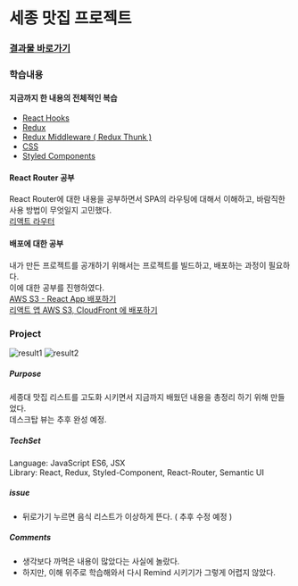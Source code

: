 # 세종 맛집 프로젝트   

### [결과물 바로가기](http://sejong-fancy-food.s3-website.ap-northeast-2.amazonaws.com/)

### 학습내용
#### 지금까지 한 내용의 전체적인 복습   

- [React Hooks](https://react.vlpt.us/)   
- [Redux](https://react.vlpt.us/redux/)   
- [Redux Middleware ( Redux Thunk ) ](https://react.vlpt.us/redux-middleware/)  
- [CSS](../week4/week4.md)   
- [Styled Components](https://styled-components.com/)   

#### React Router 공부   
React Router에 대한 내용을 공부하면서 SPA의 라우팅에 대해서 이해하고, 바람직한 사용 방법이 무엇일지 고민했다.   
[리액트 라우터](https://react.vlpt.us/react-router/)   

#### 배포에 대한 공부   
내가 만든 프로젝트를 공개하기 위해서는 프로젝트를 빌드하고, 배포하는 과정이 필요하다.   
이에 대한 공부를 진행하였다.   
[AWS S3 - React App 배포하기](https://youwaytogo.tistory.com/58)   
[리액트 앱 AWS S3, CloudFront 에 배포하기](https://react-etc.vlpt.us/08.deploy-s3.html)

### Project   
![result1](https://user-images.githubusercontent.com/52201658/79685792-5dd1be00-8276-11ea-90bc-119cfde4a6c7.png)
![result2](https://user-images.githubusercontent.com/52201658/79685793-61654500-8276-11ea-84d0-e12c15d39f2d.png)



##### Purpose   
세종대 맛집 리스트를 고도화 시키면서 지금까지 배웠던 내용을 총정리 하기 위해 만들었다.   
데스크탑 뷰는 추후 완성 예정.   

##### TechSet
Language: JavaScript ES6, JSX   
Library: React, Redux, Styled-Component, React-Router, Semantic UI  

##### issue   
- 뒤로가기 누르면 음식 리스트가 이상하게 뜬다. ( 추후 수정 예정 )    


##### Comments   
- 생각보다 까먹은 내용이 많았다는 사실에 놀랐다.   
- 하지만, 이해 위주로 학습해와서 다시 Remind 시키기가 그렇게 어렵지 않았다.   
